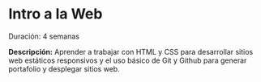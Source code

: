 # Intro a la Web

Duración: 4 semanas

**Descripción:**
Aprender a trabajar con HTML y CSS para desarrollar sitios web estáticos responsivos y el uso básico de Git y Github para generar portafolio y desplegar sitios web.


